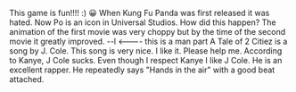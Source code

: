 This game is fun!!!! :)
 😀
When Kung Fu Panda was first released it was hated. Now Po is an icon in Universal Studios. How did this happen? The animation of the first movie was very choppy but by the time of the second movie it greatly improved.
--l <---- this is a man part
A Tale of 2 Citiez is a song by J. Cole. This song is very nice. I like it. Please help me. According to Kanye, J Cole sucks. Even though I respect Kanye I like J Cole. He is an excellent rapper. He repeatedly says "Hands in the air" with a good beat attached.
